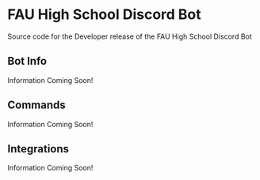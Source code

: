 # FAU High School Discord Bot
Source code for the Developer release of the FAU High School Discord Bot

## Bot Info
Information Coming Soon!

## Commands
Information Coming Soon!

## Integrations
Information Coming Soon!
